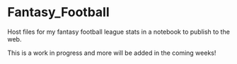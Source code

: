 # Fantasy_Football
Host files for my fantasy football league stats in a notebook to publish to the web.

This is a work in progress and more will be added in the coming weeks!
